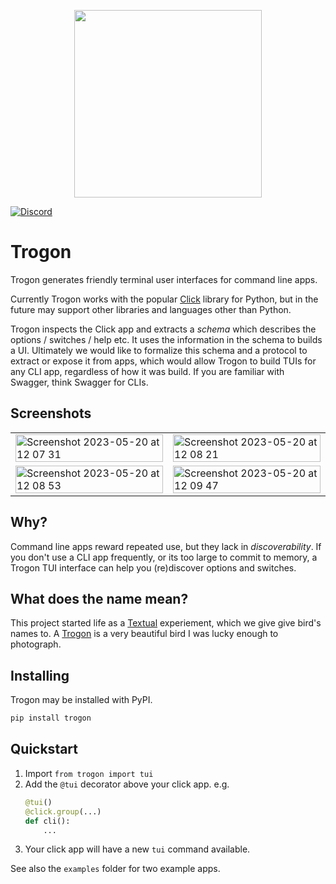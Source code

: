 <p align="center">
    <img src="https://github.com/Textualize/textualize-cli/assets/554369/bc0b3552-88d8-4eb8-ad14-943be7221120" width="300" align="center">
</p>
    
[![Discord](https://img.shields.io/discord/1026214085173461072)](https://discord.gg/Enf6Z3qhVr)


# Trogon

Trogon generates friendly terminal user interfaces for command line apps.

Currently Trogon works with the popular [Click](https://click.palletsprojects.com/) library for Python, but in the future may support other libraries and languages other than Python.







Trogon inspects the Click app and extracts a *schema* which describes the options / switches / help etc.
It uses the information in the schema to builds a UI.
Ultimately we would like to formalize this schema and a protocol to extract or expose it from apps, which would allow Trogon to build TUIs for any CLI app, regardless of how it was build.
If you are familiar with Swagger, think Swagger for CLIs.

## Screenshots


<table>

<tr>
<td>
<img width="100%" alt="Screenshot 2023-05-20 at 12 07 31" src="https://github.com/Textualize/trogon/assets/554369/7b67b9ae-d3e3-4e51-b13c-088bc99ad736">
</td>

<td>
<img width="100%" alt="Screenshot 2023-05-20 at 12 08 21" src="https://github.com/Textualize/trogon/assets/554369/04245bad-4f76-453e-be25-c26d013474db">
</td>
</tr>

<tr>

<td>
<img width="100%" alt="Screenshot 2023-05-20 at 12 08 53" src="https://github.com/Textualize/trogon/assets/554369/8b12fa2e-7d0c-4d21-bdc0-688408cf3cf6">
</td>

<td>
<img width="100%" alt="Screenshot 2023-05-20 at 12 09 47" src="https://github.com/Textualize/trogon/assets/554369/c99d487a-7651-40e5-9bd5-7653e3be713a">
</td>

</tr>

</table>

## Why?

Command line apps reward repeated use, but they lack in *discoverability*.
If you don't use a CLI app frequently, or its too large to commit to memory, a Trogon TUI interface can help you (re)discover options and switches.

## What does the name mean?

This project started life as a [Textual](https://github.com/Textualize/textual) experiement, which we give give bird's names to.
A [Trogon](https://www.willmcgugan.com/blog/photography/post/costa-rica-trip-report-2017/#bird) is a very beautiful bird I was lucky enough to photograph.


## Installing

Trogon may be installed with PyPI.

```bash
pip install trogon
```

## Quickstart

1. Import `from trogon import tui`
2. Add the `@tui` decorator above your click app. e.g.
    ```python
    @tui()
    @click.group(...)
    def cli():
        ...
    ```
3. Your click app will have a new `tui` command available.

See also the `examples` folder for two example apps.
